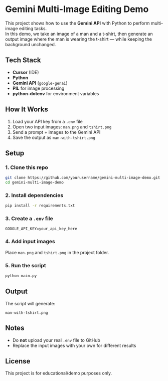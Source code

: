 # Gemini Multi-Image Editing Demo

This project shows how to use the **Gemini API** with Python to perform multi-image editing tasks.  
In this demo, we take an image of a man and a t-shirt, then generate an output image where the man is wearing the t-shirt — while keeping the background unchanged.

## Tech Stack
- **Cursor** (IDE)
- **Python**
- **Gemini API** (`google-genai`)
- **PIL** for image processing
- **python-dotenv** for environment variables

## How It Works
1. Load your API key from a `.env` file
2. Open two input images: `man.png` and `tshirt.png`
3. Send a prompt + images to the Gemini API
4. Save the output as `man-with-tshirt.png`

## Setup

### 1. Clone this repo
```bash
git clone https://github.com/yourusername/gemini-multi-image-demo.git
cd gemini-multi-image-demo
```

### 2. Install dependencies
```bash
pip install -r requirements.txt
```

### 3. Create a `.env` file
```env
GOOGLE_API_KEY=your_api_key_here
```

### 4. Add input images
Place `man.png` and `tshirt.png` in the project folder.

### 5. Run the script
```bash
python main.py
```

## Output
The script will generate:
```
man-with-tshirt.png
```

## Notes
- Do **not** upload your real `.env` file to GitHub
- Replace the input images with your own for different results

## License
This project is for educational/demo purposes only.

